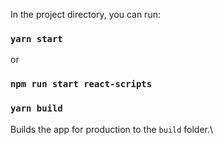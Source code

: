 In the project directory, you can run:

### `yarn start`
or
### `npm run start react-scripts`


### `yarn build`
Builds the app for production to the `build` folder.\

